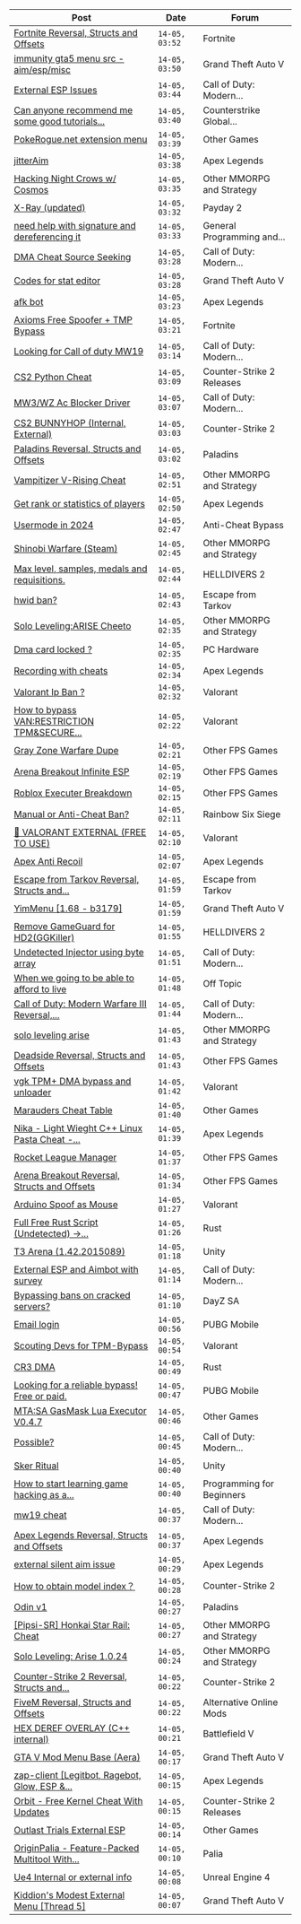 |Post|Date|Forum|
|----|----|-----|
|[Fortnite Reversal, Structs and Offsets](https://www.unknowncheats.me/forum/fortnite/235061-fortnite-reversal-structs-offsets.html)|`14-05, 03:52`|Fortnite|
|[immunity gta5 menu src - aim/esp/misc](https://www.unknowncheats.me/forum/grand-theft-auto-v/623877-immunity-gta5-menu-src-aim-esp-misc.html)|`14-05, 03:50`|Grand Theft Auto V|
|[External ESP Issues](https://www.unknowncheats.me/forum/call-of-duty-modern-warfare-iii/636621-external-esp-issues.html)|`14-05, 03:44`|Call of Duty: Modern...|
|[Can anyone recommend me some good tutorials...](https://www.unknowncheats.me/forum/counterstrike-global-offensive/637109-recommend-tutorials-writing-dll-hack.html)|`14-05, 03:40`|Counterstrike Global...|
|[PokeRogue.net extension menu](https://www.unknowncheats.me/forum/other-games/636038-pokerogue-net-extension-menu.html)|`14-05, 03:39`|Other Games|
|[jitterAim](https://www.unknowncheats.me/forum/apex-legends/636699-jitteraim.html)|`14-05, 03:38`|Apex Legends|
|[Hacking Night Crows w/ Cosmos](https://www.unknowncheats.me/forum/other-mmorpg-and-strategy/636099-hacking-night-crows-cosmos.html)|`14-05, 03:35`|Other MMORPG and Strategy|
|[X-Ray (updated)](https://www.unknowncheats.me/forum/payday-2-a/607979-ray-updated.html)|`14-05, 03:32`|Payday 2|
|[need help with signature and dereferencing it](https://www.unknowncheats.me/forum/general-programming-and-reversing/637151-help-signature-dereferencing.html)|`14-05, 03:33`|General Programming and...|
|[DMA Cheat Source Seeking](https://www.unknowncheats.me/forum/call-of-duty-modern-warfare-iii/637150-dma-cheat-source-seeking.html)|`14-05, 03:28`|Call of Duty: Modern...|
|[Codes for stat editor](https://www.unknowncheats.me/forum/grand-theft-auto-v/637007-codes-stat-editor.html)|`14-05, 03:28`|Grand Theft Auto V|
|[afk bot](https://www.unknowncheats.me/forum/apex-legends/637149-afk-bot.html)|`14-05, 03:23`|Apex Legends|
|[Axioms Free Spoofer + TMP Bypass](https://www.unknowncheats.me/forum/fortnite/636960-axioms-free-spoofer-tmp-bypass.html)|`14-05, 03:21`|Fortnite|
|[Looking for Call of duty MW19](https://www.unknowncheats.me/forum/call-of-duty-modern-warfare/634330-looking-call-duty-mw19.html)|`14-05, 03:14`|Call of Duty: Modern...|
|[CS2 Python Cheat](https://www.unknowncheats.me/forum/counter-strike-2-releases/633657-cs2-python-cheat.html)|`14-05, 03:09`|Counter-Strike 2 Releases|
|[MW3/WZ Ac Blocker Driver](https://www.unknowncheats.me/forum/call-of-duty-modern-warfare-iii/636913-mw3-wz-ac-blocker-driver.html)|`14-05, 03:07`|Call of Duty: Modern...|
|[CS2 BUNNYHOP (Internal, External)](https://www.unknowncheats.me/forum/counter-strike-2-a/623328-cs2-bunnyhop-internal-external.html)|`14-05, 03:03`|Counter-Strike 2|
|[Paladins Reversal, Structs and Offsets](https://www.unknowncheats.me/forum/paladins/217341-paladins-reversal-structs-offsets.html)|`14-05, 03:02`|Paladins|
|[Vampitizer V-Rising Cheat](https://www.unknowncheats.me/forum/other-mmorpg-and-strategy/584727-vampitizer-rising-cheat.html)|`14-05, 02:51`|Other MMORPG and Strategy|
|[Get rank or statistics of players](https://www.unknowncheats.me/forum/apex-legends/520061-rank-statistics-players.html)|`14-05, 02:50`|Apex Legends|
|[Usermode in 2024](https://www.unknowncheats.me/forum/anti-cheat-bypass/636862-usermode-2024-a.html)|`14-05, 02:47`|Anti-Cheat Bypass|
|[Shinobi Warfare (Steam)](https://www.unknowncheats.me/forum/other-mmorpg-and-strategy/618535-shinobi-warfare-steam.html)|`14-05, 02:45`|Other MMORPG and Strategy|
|[Max level, samples, medals and requisitions.](https://www.unknowncheats.me/forum/helldivers-2-a/634711-max-level-samples-medals-requisitions.html)|`14-05, 02:44`|HELLDIVERS 2|
|[hwid ban?](https://www.unknowncheats.me/forum/escape-from-tarkov/635321-hwid-ban.html)|`14-05, 02:43`|Escape from Tarkov|
|[Solo Leveling:ARISE Cheeto](https://www.unknowncheats.me/forum/other-mmorpg-and-strategy/629636-solo-leveling-arise-cheeto.html)|`14-05, 02:35`|Other MMORPG and Strategy|
|[Dma card locked ?](https://www.unknowncheats.me/forum/pc-hardware/635034-dma-card-locked.html)|`14-05, 02:35`|PC Hardware|
|[Recording with cheats](https://www.unknowncheats.me/forum/apex-legends/637144-recording-cheats.html)|`14-05, 02:34`|Apex Legends|
|[Valorant Ip Ban ?](https://www.unknowncheats.me/forum/valorant/637143-valorant-ip-ban.html)|`14-05, 02:32`|Valorant|
|[How to bypass VAN:RESTRICTION TPM&SECURE...](https://www.unknowncheats.me/forum/valorant/637140-bypass-van-restriction-tpm-secure-boot.html)|`14-05, 02:22`|Valorant|
|[Gray Zone Warfare Dupe](https://www.unknowncheats.me/forum/other-fps-games/636610-gray-zone-warfare-dupe.html)|`14-05, 02:21`|Other FPS Games|
|[Arena Breakout Infinite ESP](https://www.unknowncheats.me/forum/other-fps-games/636876-arena-breakout-infinite-esp.html)|`14-05, 02:19`|Other FPS Games|
|[Roblox Executer Breakdown](https://www.unknowncheats.me/forum/other-fps-games/636922-roblox-executer-breakdown.html)|`14-05, 02:15`|Other FPS Games|
|[Manual or Anti-Cheat Ban?](https://www.unknowncheats.me/forum/rainbow-six-siege/637132-manual-anti-cheat-ban.html)|`14-05, 02:11`|Rainbow Six Siege|
|[👾 VALORANT EXTERNAL (FREE TO USE)](https://www.unknowncheats.me/forum/valorant/636774-valorant-external-free.html)|`14-05, 02:10`|Valorant|
|[Apex Anti Recoil](https://www.unknowncheats.me/forum/apex-legends/636927-apex-anti-recoil.html)|`14-05, 02:07`|Apex Legends|
|[Escape from Tarkov Reversal, Structs and...](https://www.unknowncheats.me/forum/escape-from-tarkov/226519-escape-tarkov-reversal-structs-offsets.html)|`14-05, 01:59`|Escape from Tarkov|
|[YimMenu \[1.68 - b3179\]](https://www.unknowncheats.me/forum/grand-theft-auto-v/476972-yimmenu-1-68-b3179.html)|`14-05, 01:59`|Grand Theft Auto V|
|[Remove GameGuard for HD2(GGKiller)](https://www.unknowncheats.me/forum/helldivers-2-a/636907-remove-gameguard-hd2-ggkiller.html)|`14-05, 01:55`|HELLDIVERS 2|
|[Undetected Injector using byte array](https://www.unknowncheats.me/forum/call-of-duty-modern-warfare-iii/636788-undetected-injector-using-byte-array.html)|`14-05, 01:51`|Call of Duty: Modern...|
|[When we going to be able to afford to live](https://www.unknowncheats.me/forum/off-topic/635503-able-afford-live.html)|`14-05, 01:48`|Off Topic|
|[Call of Duty: Modern Warfare III Reversal,...](https://www.unknowncheats.me/forum/call-of-duty-modern-warfare-iii/605287-call-duty-modern-warfare-iii-reversal-structs-offsets.html)|`14-05, 01:44`|Call of Duty: Modern...|
|[solo leveling arise](https://www.unknowncheats.me/forum/other-mmorpg-and-strategy/628498-solo-leveling-arise.html)|`14-05, 01:43`|Other MMORPG and Strategy|
|[Deadside Reversal, Structs and Offsets](https://www.unknowncheats.me/forum/other-fps-games/387306-deadside-reversal-structs-offsets.html)|`14-05, 01:43`|Other FPS Games|
|[vgk TPM+ DMA bypass and unloader](https://www.unknowncheats.me/forum/valorant/636916-vgk-tpm-dma-bypass-unloader.html)|`14-05, 01:42`|Valorant|
|[Marauders Cheat Table](https://www.unknowncheats.me/forum/other-games/637137-marauders-cheat-table.html)|`14-05, 01:40`|Other Games|
|[Nika - Light Wieght C++ Linux Pasta Cheat -...](https://www.unknowncheats.me/forum/apex-legends/634402-nika-light-wieght-linux-pasta-cheat-health-based-sense-aimbot-triggerbot.html)|`14-05, 01:39`|Apex Legends|
|[Rocket League Manager](https://www.unknowncheats.me/forum/other-fps-games/181655-rocket-league-manager.html)|`14-05, 01:37`|Other FPS Games|
|[Arena Breakout Reversal, Structs and Offsets](https://www.unknowncheats.me/forum/other-fps-games/636170-arena-breakout-reversal-structs-offsets.html)|`14-05, 01:34`|Other FPS Games|
|[Arduino Spoof as Mouse](https://www.unknowncheats.me/forum/valorant/637135-arduino-spoof-mouse.html)|`14-05, 01:27`|Valorant|
|[Full Free Rust Script (Undetected) ->...](https://www.unknowncheats.me/forum/rust/634920-free-rust-script-undetected-30-04-2024-a.html)|`14-05, 01:26`|Rust|
|[T3 Arena (1.42.2015089)](https://www.unknowncheats.me/forum/unity/632672-t3-arena-1-42-2015089-a.html)|`14-05, 01:18`|Unity|
|[External ESP and Aimbot with survey](https://www.unknowncheats.me/forum/call-of-duty-modern-warfare-iii/632700-external-esp-aimbot-survey.html)|`14-05, 01:14`|Call of Duty: Modern...|
|[Bypassing bans on cracked servers?](https://www.unknowncheats.me/forum/dayz-sa/628003-bypassing-bans-cracked-servers.html)|`14-05, 01:10`|DayZ SA|
|[Email login](https://www.unknowncheats.me/forum/pubg-mobile/637130-email-login.html)|`14-05, 00:56`|PUBG Mobile|
|[Scouting Devs for TPM-Bypass](https://www.unknowncheats.me/forum/valorant/637129-scouting-devs-tpm-bypass.html)|`14-05, 00:54`|Valorant|
|[CR3 DMA](https://www.unknowncheats.me/forum/rust/606037-cr3-dma.html)|`14-05, 00:49`|Rust|
|[Looking for a reliable bypass! Free or paid.](https://www.unknowncheats.me/forum/pubg-mobile/636707-looking-reliable-bypass-free-paid.html)|`14-05, 00:47`|PUBG Mobile|
|[MTA:SA GasMask Lua Executor V0.4.7](https://www.unknowncheats.me/forum/other-games/637003-mta-sa-gasmask-lua-executor-v0-4-7-a.html)|`14-05, 00:46`|Other Games|
|[Possible?](https://www.unknowncheats.me/forum/call-of-duty-modern-warfare-iii/637111-possible.html)|`14-05, 00:45`|Call of Duty: Modern...|
|[Sker Ritual](https://www.unknowncheats.me/forum/unity/634621-sker-ritual.html)|`14-05, 00:40`|Unity|
|[How to start learning game hacking as a...](https://www.unknowncheats.me/forum/programming-for-beginners/637125-start-learning-game-hacking-beginner-linux-user.html)|`14-05, 00:40`|Programming for Beginners|
|[mw19 cheat](https://www.unknowncheats.me/forum/call-of-duty-modern-warfare/631846-mw19-cheat.html)|`14-05, 00:37`|Call of Duty: Modern...|
|[Apex Legends Reversal, Structs and Offsets](https://www.unknowncheats.me/forum/apex-legends/319804-apex-legends-reversal-structs-offsets.html)|`14-05, 00:37`|Apex Legends|
|[external silent aim issue](https://www.unknowncheats.me/forum/apex-legends/637101-external-silent-aim-issue.html)|`14-05, 00:29`|Apex Legends|
|[How to obtain model index？](https://www.unknowncheats.me/forum/counter-strike-2-a/637127-obtain-model-index.html)|`14-05, 00:28`|Counter-Strike 2|
|[Odin v1](https://www.unknowncheats.me/forum/paladins/629281-odin-v1.html)|`14-05, 00:27`|Paladins|
|[\[Pipsi-SR\] Honkai Star Rail: Cheat](https://www.unknowncheats.me/forum/other-mmorpg-and-strategy/629572-pipsi-sr-honkai-star-rail-cheat.html)|`14-05, 00:27`|Other MMORPG and Strategy|
|[Solo Leveling: Arise 1.0.24](https://www.unknowncheats.me/forum/other-mmorpg-and-strategy/632972-solo-leveling-arise-1-0-24-a.html)|`14-05, 00:24`|Other MMORPG and Strategy|
|[Counter-Strike 2 Reversal, Structs and...](https://www.unknowncheats.me/forum/counter-strike-2-a/576077-counter-strike-2-reversal-structs-offsets.html)|`14-05, 00:22`|Counter-Strike 2|
|[FiveM Reversal, Structs and Offsets](https://www.unknowncheats.me/forum/alternative-online-mods/340232-fivem-reversal-structs-offsets.html)|`14-05, 00:22`|Alternative Online Mods|
|[HEX DEREF OVERLAY (C++ internal)](https://www.unknowncheats.me/forum/battlefield-v/460864-hex-deref-overlay-internal.html)|`14-05, 00:21`|Battlefield V|
|[GTA V Mod Menu Base (Aera)](https://www.unknowncheats.me/forum/grand-theft-auto-v/621910-gta-mod-menu-base-aera.html)|`14-05, 00:17`|Grand Theft Auto V|
|[zap-client \[Legitbot, Ragebot, Glow, ESP &...](https://www.unknowncheats.me/forum/apex-legends/628823-zap-client-legitbot-ragebot-glow-esp.html)|`14-05, 00:15`|Apex Legends|
|[Orbit - Free Kernel Cheat With Updates](https://www.unknowncheats.me/forum/counter-strike-2-releases/629494-orbit-free-kernel-cheat-updates.html)|`14-05, 00:15`|Counter-Strike 2 Releases|
|[Outlast Trials External ESP](https://www.unknowncheats.me/forum/other-games/634841-outlast-trials-external-esp.html)|`14-05, 00:14`|Other Games|
|[OriginPalia - Feature-Packed Multitool With...](https://www.unknowncheats.me/forum/palia/636934-originpalia-feature-packed-multitool-imagine.html)|`14-05, 00:10`|Palia|
|[Ue4 Internal or external info](https://www.unknowncheats.me/forum/unreal-engine-4-a/637106-ue4-internal-external-info.html)|`14-05, 00:08`|Unreal Engine 4|
|[Kiddion's Modest External Menu \[Thread 5\]](https://www.unknowncheats.me/forum/grand-theft-auto-v/576854-kiddions-modest-external-menu-thread-5-a.html)|`14-05, 00:07`|Grand Theft Auto V|
